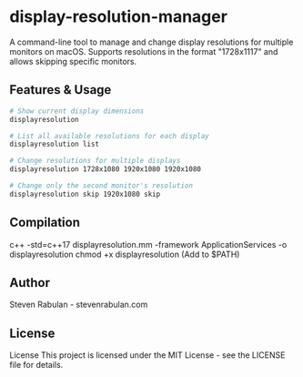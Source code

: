 # display-resolution-manager

A command-line tool to manage and change display resolutions for multiple monitors on macOS. Supports resolutions in the format "1728x1117" and allows skipping specific monitors.

## Features & Usage

```sh
# Show current display dimensions
displayresolution

# List all available resolutions for each display
displayresolution list

# Change resolutions for multiple displays
displayresolution 1728x1080 1920x1080 1920x1080

# Change only the second monitor's resolution
displayresolution skip 1920x1080 skip
```
## Compilation
c++ -std=c++17 displayresolution.mm -framework ApplicationServices -o displayresolution
chmod +x displayresolution
(Add to $PATH)

## Author
Steven Rabulan - stevenrabulan.com

## License
License
This project is licensed under the MIT License - see the LICENSE file for details.
